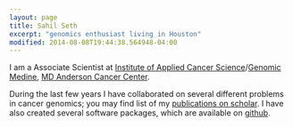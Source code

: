 ```yaml
---
layout: page
title: Sahil Seth
excerpt: "genomics enthusiast living in Houston"
modified: 2014-08-08T19:44:38.564948-04:00
---
```

<!---
image:
  feature: so-simple-sample-image-4.jpg
  credit: WeGraphics
  creditlink: http://wegraphics.net/downloads/free-ultimate-blurred-background-pack/ --->


I am a Associate Scientist at [Institute of Applied Cancer Science](http://www.mdanderson.org/education-and-research/departments-programs-and-labs/programs-centers-institutes/institute-for-applied-cancer-science/index.html)/[Genomic Medine](http://www.mdanderson.org/education-and-research/departments-programs-and-labs/departments-and-divisions/genomic-medicine/index.html), [MD Anderson Cancer Center](http://www.cancermoonshots.org/research/). 

During the last few years I have collaborated on several different problems in cancer genomics; you may find list of my [publications on scholar](https://scholar.google.com/citations?user=aXwxLwEAAAAJ). I have also created several software packages, which are available on [github](http://github.com/sahilseth).
